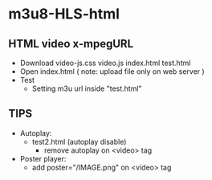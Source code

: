# m3u8-HLS-html

## HTML video x-mpegURL ##
* Download video-js.css video.js index.html test.html
* Open index.html
   ( note: upload file only on web server )
* Test
   * Setting m3u url inside "test.html"
   

## TIPS ##
* Autoplay:
    * test2.html (autoplay disable)
       * remove autoplay on \<video\> tag
* Poster player:
    * add poster="/IMAGE.png" on \<video\> tag
